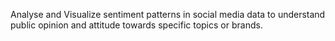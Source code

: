 Analyse and Visualize sentiment patterns in social media data to understand public opinion and attitude towards specific topics or brands.
